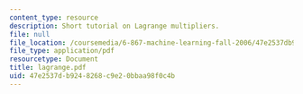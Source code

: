 ```yaml
---
content_type: resource
description: Short tutorial on Lagrange multipliers.
file: null
file_location: /coursemedia/6-867-machine-learning-fall-2006/47e2537db9248268c9e20bbaa98f0c4b_lagrange.pdf
file_type: application/pdf
resourcetype: Document
title: lagrange.pdf
uid: 47e2537d-b924-8268-c9e2-0bbaa98f0c4b
---
```

